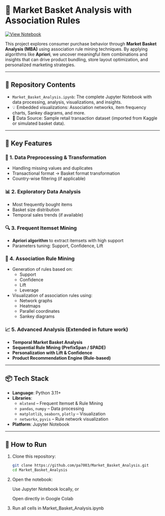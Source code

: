 # 🧺 Market Basket Analysis with Association Rules

[![View Notebook](https://img.shields.io/badge/Jupyter-Notebook-orange?logo=jupyter)](https://github.com/pa7003/Market_Basket_Analysis/blob/main/Market_Basket_Analysis.ipynb)

This project explores consumer purchase behavior through **Market Basket Analysis (MBA)** using association rule mining techniques. By applying algorithms like **Apriori**, we uncover meaningful item combinations and insights that can drive product bundling, store layout optimization, and personalized marketing strategies.

---

## 📁 Repository Contents

- `Market_Basket_Analysis.ipynb`: The complete Jupyter Notebook with data processing, analysis, visualizations, and insights.
- 💡 Embedded visualizations: Association networks, item frequency charts, Sankey diagrams, and more.
- 📂 Data Source: Sample retail transaction dataset (imported from Kaggle or simulated basket data).

---

## 📌 Key Features

### 🧹 1. Data Preprocessing & Transformation
- Handling missing values and duplicates
- Transactional format → Basket format transformation
- Country-wise filtering (if applicable)

### 📊 2. Exploratory Data Analysis
- Most frequently bought items
- Basket size distribution
- Temporal sales trends (if available)

### 🔍 3. Frequent Itemset Mining
- **Apriori algorithm** to extract itemsets with high support
- Parameters tuning: Support, Confidence, Lift

### 🔗 4. Association Rule Mining
- Generation of rules based on:
  - Support
  - Confidence
  - Lift
  - Leverage
- Visualization of association rules using:
  - Network graphs
  - Heatmaps
  - Parallel coordinates
  - Sankey diagrams

### 📈 5. Advanced Analysis (Extended in future work)
- **Temporal Market Basket Analysis**
- **Sequential Rule Mining (PrefixSpan / SPADE)**
- **Personalization with Lift & Confidence**
- **Product Recommendation Engine (Rule-based)**

---

## 📦 Tech Stack

- **Language**: Python 3.11+
- **Libraries**:
  - `mlxtend` – Frequent Itemset & Rule Mining
  - `pandas`, `numpy` – Data processing
  - `matplotlib`, `seaborn`, `plotly` – Visualization
  - `networkx`, `pyvis` – Rule network visualization
- **Platform**: Jupyter Notebook

---

## 🚀 How to Run

1. Clone this repository:
   ```bash
   git clone https://github.com/pa7003/Market_Basket_Analysis.git
   cd Market_Basket_Analysis
2. Open the notebook:

   Use Jupyter Notebook locally, or

   Open directly in Google Colab

3. Run all cells in Market_Basket_Analysis.ipynb
